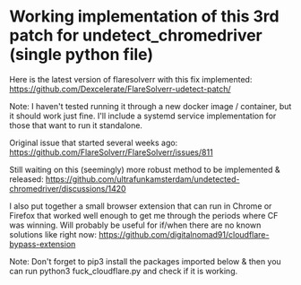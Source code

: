 # Working implementation of this 3rd patch for undetect_chromedriver (single python file)

Here is the latest version of flaresolverr with this fix implemented: 
https://github.com/Dexcelerate/FlareSolverr-udetect-patch/ 

Note: I haven't tested running it through a new docker image / container, but it should work just fine. I'll include a systemd service implementation for those that want to run it standalone.

Original issue that started several weeks ago:
https://github.com/FlareSolverr/FlareSolverr/issues/811

Still waiting on this (seemingly) more robust method to be implemented & released:
https://github.com/ultrafunkamsterdam/undetected-chromedriver/discussions/1420

I also put together a small browser extension that can run in Chrome or Firefox that worked well enough to get me through the periods where CF was winning. Will probably be useful for if/when there are no known solutions like right now:
https://github.com/digitalnomad91/cloudflare-bypass-extension

Note: Don't forget to pip3 install the packages imported below & then you can run python3 fuck_cloudflare.py and check if it is working.
